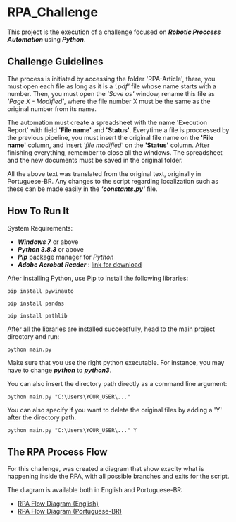 # RPA_Challenge

This project is the execution of a challenge focused on ***Robotic Proccess Automation*** using ***Python***.

## Challenge Guidelines

The process is initiated by accessing the folder 'RPA-Article', there, you must open each file as long as it is a *'.pdf'* file whose name starts with a number. Then, you must open the *'Save as'* window, rename this file as *'Page X - Modified'*, where the file number X must be the same as the original number from its name.

The automation must create a spreadsheet with the name 'Execution Report' with field **'File name'** and **'Status'**. Everytime a file is proccessed by the previous pipeline, you must insert the original file name on the **'File name'** column, and insert *'file modified'* on the **'Status'** column. After finishing everything, remember to close all the windows. The spreadsheet and the new documents must be saved in the original folder.

All the above text was translated from the original text, originally in Portuguese-BR. Any changes to the script regarding localization such as these can be made easily in the ***'constants.py'*** file.

## How To Run It

System Requirements:
  * ***Windows 7*** or above
  * ***Python 3.8.3*** or above
  * ***Pip*** package manager for *Python* 
  * ***Adobe Acrobat Reader***  : [link for download](https://get.adobe.com/br/reader/)


After installing Python, use Pip to install the following libraries:

    pip install pywinauto

    pip install pandas

    pip install pathlib

After all the libraries are installed successfully, head to the main project directory and run:

    python main.py

Make sure that you use the right python executable. For instance, you may have to change ***python*** to ***python3***.

You can also insert the directory path directly as a command line argument:

    python main.py "C:\Users\YOUR_USER\..."

You can also specify if you want to delete the original files by adding a 'Y' after the directory path.

    python main.py "C:\Users\YOUR_USER\..." Y
    
## The RPA Process Flow

For this challenge, was created a diagram that show exaclty what is happening inside the RPA, with all possible branches and exits for the script.

The diagram is available both in English and Portuguese-BR:

* [RPA Flow Diagram (English)](https://drive.google.com/file/d/1LNJwvPVYGafs4S6x7kFgtBjG1kadcpnf/view?usp=sharing)
* [RPA Flow Diagram (Portuguese-BR)](https://drive.google.com/file/d/1o7HKqocmTIz_DPU-EmvcGrV-mnSr5VCp/view?usp=sharing)

